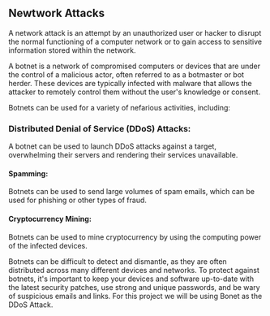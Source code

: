 ## Newtwork Attacks

A network attack is an attempt by an unauthorized user or hacker to disrupt the normal functioning of a computer network or to gain access to sensitive information stored within the network.


A botnet is a network of compromised computers or devices that are under the control of a malicious actor, often referred to as a botmaster or bot herder. These devices are typically infected with malware that allows the attacker to remotely control them without the user's knowledge or consent.

Botnets can be used for a variety of nefarious activities, including:

### Distributed Denial of Service (DDoS) Attacks: 
A botnet can be used to launch DDoS attacks against a target, overwhelming their servers and rendering their services unavailable.

#### Spamming: 
Botnets can be used to send large volumes of spam emails, which can be used for phishing or other types of fraud.

#### Cryptocurrency Mining: 
Botnets can be used to mine cryptocurrency by using the computing power of the infected devices.

Botnets can be difficult to detect and dismantle, as they are often distributed across many different devices and networks. To protect against botnets, it's important to keep your devices and software up-to-date with the latest security patches, use strong and unique passwords, and be wary of suspicious emails and links. For this project we will be using Bonet as the DDoS Attack.


